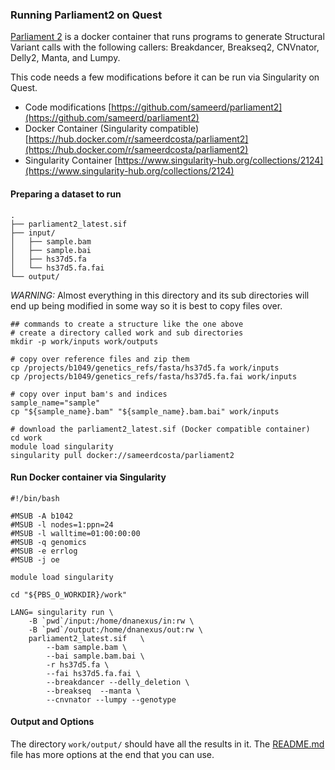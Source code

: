 ### Running Parliament2 on Quest

[Parliament 2](https://github.com/dnanexus/parliament2) is a docker container
that runs programs to generate Structural Variant calls with the following
callers: Breakdancer, Breakseq2, CNVnator, Delly2, Manta, and Lumpy. 

This code needs a few modifications before it can be run via Singularity on Quest.

* Code modifications [https://github.com/sameerd/parliament2](https://github.com/sameerd/parliament2)
* Docker Container (Singularity compatible) [https://hub.docker.com/r/sameerdcosta/parliament2](https://hub.docker.com/r/sameerdcosta/parliament2)
* Singularity Container [https://www.singularity-hub.org/collections/2124](https://www.singularity-hub.org/collections/2124)

#### Preparing a dataset to run

```
.
├── parliament2_latest.sif
├── input/
│   ├── sample.bam
│   ├── sample.bai
│   ├── hs37d5.fa
│   └── hs37d5.fa.fai
└── output/
```

*WARNING:* Almost everything in this directory and its sub directories will end up being modified in some way so it is best to copy files over.

```shell
## commands to create a structure like the one above
# create a directory called work and sub directories
mkdir -p work/inputs work/outputs

# copy over reference files and zip them
cp /projects/b1049/genetics_refs/fasta/hs37d5.fa work/inputs
cp /projects/b1049/genetics_refs/fasta/hs37d5.fa.fai work/inputs

# copy over input bam's and indices
sample_name="sample"
cp "${sample_name}.bam" "${sample_name}.bam.bai" work/inputs

# download the parliament2_latest.sif (Docker compatible container)
cd work
module load singularity
singularity pull docker://sameerdcosta/parliament2
```

#### Run Docker container via Singularity

```shell
#!/bin/bash

#MSUB -A b1042
#MSUB -l nodes=1:ppn=24
#MSUB -l walltime=01:00:00:00
#MSUB -q genomics
#MSUB -e errlog
#MSUB -j oe

module load singularity

cd "${PBS_O_WORKDIR}/work"

LANG= singularity run \
	-B `pwd`/input:/home/dnanexus/in:rw \
	-B `pwd`/output:/home/dnanexus/out:rw \
	parliament2_latest.sif   \
    	--bam sample.bam \
		--bai sample.bam.bai \
		-r hs37d5.fa \
		--fai hs37d5.fa.fai \
        --breakdancer --delly_deletion \
        --breakseq  --manta \
        --cnvnator --lumpy --genotype 
```

#### Output and Options
The directory `work/output/` should have all the results in it. The
[README.md](https://github.com/dnanexus/parliament2/blob/master/README.md) file
has more options at the end that you can use. 


